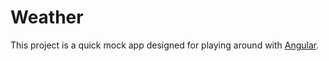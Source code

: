 # Weather

This project is a quick mock app designed for playing around with [Angular](https://angular.io).